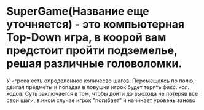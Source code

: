 # SuperGame(Название еще уточняется) - это компьютерная Top-Down игра, в коорой вам предстоит пройти подземелье, решая различные головоломки.  
У игрока есть определенное количесво шагов. Перемещаясь по полю, двигая предметы и попадая в ловушки игрок будет терять фикс. кол. ходов. Суть заключается в том, чтобы дойти до выохода не потеряв все свои шаги, в ином случае игрок "погибает" и начинает уровень заново
